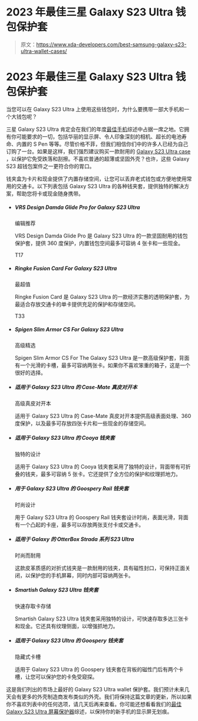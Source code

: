 # 2023 年最佳三星 Galaxy S23 Ultra 钱包保护套

> 原文：<https://www.xda-developers.com/best-samsung-galaxy-s23-ultra-wallet-cases/>

# 2023 年最佳三星 Galaxy S23 Ultra 钱包保护套

当您可以在 Galaxy S23 Ultra 上使用这些钱包时，为什么要携带一部大手机和一个大钱包呢？

三星 Galaxy S23 Ultra 肯定会在我们的年度[最佳手机](https://www.xda-developers.com/best-phones/)综述中占据一席之地。它拥有你可能要求的一切，包括华丽的显示屏、令人印象深刻的相机、超长的电池寿命、内置的 S Pen 等等。尽管价格不菲，但我们相信你们中的许多人已经为自己订购了一台。如果是这样，我们强烈建议购买一款耐用的 [Galaxy S23 Ultra case](https://xda-developers.com/best-cases-samsung-galaxy-s23-ultra/) ，以保护它免受跌落和刮擦。不喜欢普通的超薄或坚固外壳？也许，这些 Galaxy S23 超钱包案件之一更符合你的胃口。

钱夹盒为卡片和现金提供了内置存储空间，让您可以丢弃老式钱包或方便地使用常用的交通卡。以下列表包括 Galaxy S23 Ultra 的各种钱夹套，提供独特的解决方案，帮助您将卡或现金随身携带。

*   ##### VRS Design Damda Glide Pro for Galaxy S23 Ultra

    编辑推荐

    VRS Design Damda Glide Pro 是 Galaxy S23 Ultra 的一款坚固耐用的钱包保护套，提供 360 度保护，内置钱包空间最多可容纳 4 张卡和一些现金。

    T17
*   ##### Ringke Fusion Card For Galaxy S23 Ultra

    最超值

    Ringke Fusion Card 是 Galaxy S23 Ultra 的一款经济实惠的透明保护套，为最适合存放交通卡的单卡提供充足的保护和存储空间。

    T33
*   ##### Spigen Slim Armor CS For Galaxy S23 Ultra

    高级精选

    Spigen Slim Armor CS For The Galaxy S23 Ultra 是一款高级保护套，背面有一个光滑的卡槽，最多可容纳两张卡。如果你不喜欢笨重的箱子，这是一个很好的选择。

*   ##### 适用于 Galaxy S23 Ultra 的 Case-Mate 真皮对开本

    高级真皮对开本

    适用于 Galaxy S23 Ultra 的 Case-Mate 真皮对开本提供高级表面处理、360 度保护，以及最多可存放四张卡片和一些现金的存储空间。

*   ##### 适用于 Galaxy S23 Ultra 的 Cooya 钱夹套

    独特的设计

    适用于 Galaxy S23 Ultra 的 Cooya 钱夹套采用了独特的设计，背面带有可折叠的钱夹，最多可容纳 5 张卡。它还提供了全方位的保护和纹理抓地力。

*   ##### 用于 Galaxy S23 Ultra 的 Goospery Rail 钱夹套

    时尚设计

    用于 Galaxy S23 Ultra 的 Goospery Rail 钱夹套设计时尚，表面光滑，背面有一个凸起的卡座，最多可以存放两张支付卡或交通卡。

*   ##### 适用于 Galaxy 的 OtterBox Strada 系列 S23 Ultra

    时尚而耐用

    这款皮革质感的对折式钱夹是一款耐用的钱夹，具有磁性封口，可保持正面关闭，以保护您的手机屏幕，同时内部可容纳两张卡。

*   ##### Smartish Galaxy S23 Ultra 钱夹套

    快速存取卡存储

    Smartish Galaxy S23 Ultra 钱夹套采用独特的设计，可快速存取多达三张卡和现金。它还具有纹理侧面，以增强抓地力。

*   ##### 适用于 Galaxy S23 Ultra 的 Goospery 钱夹套

    隐藏式卡槽

    适用于 Galaxy S23 Ultra 的 Goospery 钱夹套在背板的磁性门后有两个卡槽，让您可以保护您的卡免受窥探。

这是我们列出的市场上最好的 Galaxy S23 Ultra wallet 保护套。我们预计未来几天会有更多的外壳制造商发布类似的外壳。我们将保持这篇文章的更新，所以如果你不喜欢列表中的任何选项，请几天后再来查看。你可能还想看看我们的[最佳 Galaxy S23 Ultra 屏幕保护器](https://www.xda-developers.com/best-samsung-galaxy-s23-ultra-screen-protectors/)综述，以保持你的新手机的显示屏无划痕。